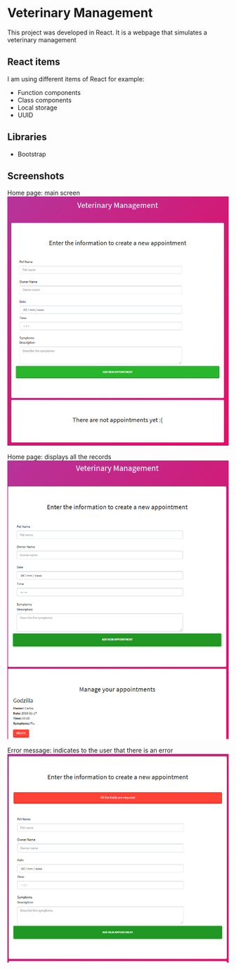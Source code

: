 # Veterinary Management

This project was developed in React. It is a webpage that simulates a veterinary management

## React items
I am using different items of React for example:
+ Function components
+ Class components 
+ Local storage
+ UUID 

## Libraries
+ Bootstrap

## Screenshots

Home page: main screen
![](/path/home.png?raw=true)

Home page: displays all the records
![](/path/home_records.png?raw=true)

Error message: indicates to the user that there is an error
![](/path/error.png?raw=true)



